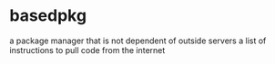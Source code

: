 # basedpkg
a package manager that is not dependent of outside servers
a list of instructions to pull code from the internet

 
